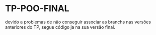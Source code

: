 # TP-POO-FINAL
devido a problemas de não conseguir associar as branchs nas versões anteriores do TP, segue código ja na sua versão final.
